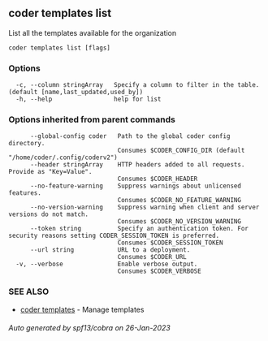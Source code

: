 ## coder templates list

List all the templates available for the organization

```
coder templates list [flags]
```

### Options

```
  -c, --column stringArray   Specify a column to filter in the table. (default [name,last_updated,used_by])
  -h, --help                 help for list
```

### Options inherited from parent commands

```
      --global-config coder   Path to the global coder config directory.
                              Consumes $CODER_CONFIG_DIR (default "/home/coder/.config/coderv2")
      --header stringArray    HTTP headers added to all requests. Provide as "Key=Value".
                              Consumes $CODER_HEADER
      --no-feature-warning    Suppress warnings about unlicensed features.
                              Consumes $CODER_NO_FEATURE_WARNING
      --no-version-warning    Suppress warning when client and server versions do not match.
                              Consumes $CODER_NO_VERSION_WARNING
      --token string          Specify an authentication token. For security reasons setting CODER_SESSION_TOKEN is preferred.
                              Consumes $CODER_SESSION_TOKEN
      --url string            URL to a deployment.
                              Consumes $CODER_URL
  -v, --verbose               Enable verbose output.
                              Consumes $CODER_VERBOSE
```

### SEE ALSO

* [coder templates](coder_templates.md)	 - Manage templates

###### Auto generated by spf13/cobra on 26-Jan-2023
